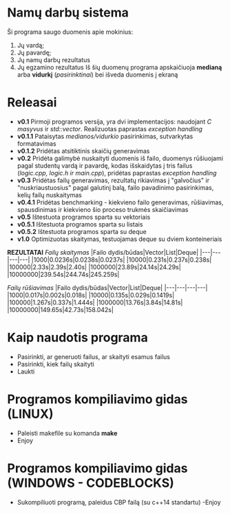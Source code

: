 # Namų darbų sistema
Ši programa saugo duomenis apie mokinius:
1. Jų vardą;
2. Jų pavardę;
3. Jų namų darbų rezultatus
4. Jų egzamino rezultatus
Iš šių duomenų programa apskaičiuoja **medianą** arba **vidurkį** (*pasirinktinai*) bei išveda duomenis į ekraną
# Releasai
- **v0.1** Pirmoji programos versija, yra dvi implementacijos: naudojant *C masyvus* ir *std::vector*. Realizuotas paprastas *exception handling*
- **v0.1.1** Pataisytas *medianos/vidurkio* pasirinkimas, sutvarkytas formatavimas
- **v0.1.2** Pridėtas atsitiktinis skaičių generavimas
- **v0.2** Pridėta galimybė nuskaityti duomenis iš failo, duomenys rūšiuojami pagal studentų vardą ir pavardę, kodas išskaidytas į tris failus (*logic.cpp, logic.h ir main.cpp*), pridėtas paprastas *exception handling*
- **v0.3** Pridėtas failų generavimas, rezultatų rikiavimas į "galvočius" ir "nuskriaustuosius" pagal galutinį balą, failo pavadinimo pasirinkimas, kelių failų nuskaitymas
- **v0.4.1** Pridėtas benchmarking - kiekvieno failo generavimas, rūšiavimas, spausdinimas ir kiekvieno šio proceso trukmės skaičiavimas
- **v0.5** Ištestuota programos sparta su vektoriais
- **v0.5.1** Ištestuota programos sparta su listais
- **v0.5.2** Ištestuota programos sparta su deque
- **v1.0** Optimizuotas skaitymas, testuojamas deque su dviem konteineriais

**REZULTATAI**
*Failų skaitymas*
|Failo dydis/būdas|Vector|List|Deque|
|---|---|---|---|
|1000|0.0236s|0.0238s|0.0237s|
|10000|0.231s|0.237s|0.238s|
|100000|2.33s|2.39s|2.40s|
|1000000|23.89s|24.14s|24.29s|
|10000000|239.54s|244.74s|245.259s|

*Failų rūšiavimas*
|Failo dydis/būdas|Vector|List|Deque|
|---|---|---|---|
|1000|0.017s|0.002s|0.018s|
|10000|0.135s|0.029s|0.1419s|
|100000|1.267s|0.337s|1.444s|
|1000000|13.76s|3.84s|14.81s|
|10000000|149.65s|42.73s|158.042s|
# Kaip naudotis programa
- Pasirinkti, ar generuoti failus, ar skaityti esamus failus
- Pasirinkti, kiek failų skaityti
- Laukti

# Programos kompiliavimo gidas (LINUX)
- Paleisti makefile su komanda **make**
- Enjoy
# Programos kompiliavimo gidas (WINDOWS - CODEBLOCKS)
- Sukompiliuoti programą, paleidus CBP failą (su c++14 standartu)
-Enjoy
